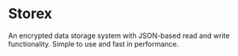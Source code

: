 # Storex
An encrypted data storage system with JSON-based read and write functionality. Simple to use and fast in performance.
